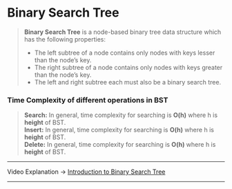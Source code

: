 # Binary Search Tree
>**Binary Search Tree** is a node-based binary tree data structure which has the following properties:
> * The left subtree of a node contains only nodes with keys lesser than the node’s key.
> * The right subtree of a node contains only nodes with keys greater than the node’s key.
> * The left and right subtree each must also be a binary search tree.

### Time Complexity of different operations in BST
>**Search:** In general, time complexity for searching is **O(h)** where h is **height** of BST.    
>**Insert:** In general, time complexity for searching is **O(h)** where h is **height** of BST.    
>**Delete:** In general, time complexity for searching is **O(h)** where h is **height** of BST. 
----
Video Explanation -> [Introduction to Binary Search Tree](https://www.youtube.com/watch?v=p7-9UvDQZ3w&list=PLgUwDviBIf0q8Hkd7bK2Bpryj2xVJk8Vk&index=41)
<hr>
